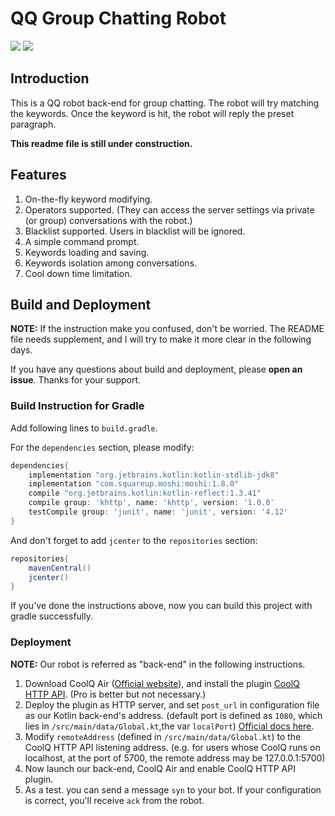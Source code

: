 # QQ Group Chatting Robot
![](https://img.shields.io/badge/language-Kotlin-blueviolet.svg)
![](https://img.shields.io/badge/license-MIT-blue.svg)

## Introduction
This is a QQ robot back-end for group chatting.
The robot will try matching the keywords.
Once the keyword is hit, the robot will reply the preset paragraph.

**This readme file is still under construction.**
 
## Features
1. On-the-fly keyword modifying.
1. Operators supported. (They can access the server settings via private (or group) conversations with the robot.)
1. Blacklist supported. Users in blacklist will be ignored.
1. A simple command prompt.
1. Keywords loading and saving.
1. Keywords isolation among conversations.
1. Cool down time limitation.

## Build and Deployment
**NOTE:** If the instruction make you confused, don't be worried. The README file needs supplement, and I will try to make it more clear in the following days.

If you have any questions about build and deployment, please **open an issue**.
Thanks for your support.

### Build Instruction for Gradle
Add following lines to `build.gradle`.

For the `dependencies` section, please modify:
```groovy
dependencies{
    implementation "org.jetbrains.kotlin:kotlin-stdlib-jdk8"
    implementation "com.squareup.moshi:moshi:1.8.0"
    compile "org.jetbrains.kotlin:kotlin-reflect:1.3.41"
    compile group: 'khttp', name: 'khttp', version: '1.0.0'
    testCompile group: 'junit', name: 'junit', version: '4.12'
}
```

And don't forget to add `jcenter` to the `repositories` section:
```groovy
repositories{
    mavenCentral()
    jcenter()
}
```
If you've done the instructions above, now you can build this project with gradle successfully.

### Deployment
**NOTE:** Our robot is referred as "back-end" in the following instructions.

1. Download CoolQ Air ([Official website](https://cqp.cc/)), and install the plugin [CoolQ HTTP API](https://cqp.cc/t/30748).
(Pro is better but not necessary.)
1. Deploy the plugin as HTTP server, and set `post_url` in configuration file as our Kotlin back-end's address. (default port is defined as `1080`, which lies in `/src/main/data/Global.kt`,the var `localPort`) [Official docs here](https://cqhttp.cc/docs/4.10/#/).
1. Modify `remoteAddress` (defined in `/src/main/data/Global.kt`) to the CoolQ HTTP API listening address. (e.g. for users whose CoolQ runs on localhost, at the port of 5700, the remote address may be 127.0.0.1:5700)
1. Now launch our back-end, CoolQ Air and enable CoolQ HTTP API plugin.
1. As a test. you can send a message `syn` to your bot. If your configuration is correct, you'll receive `ack` from the robot.